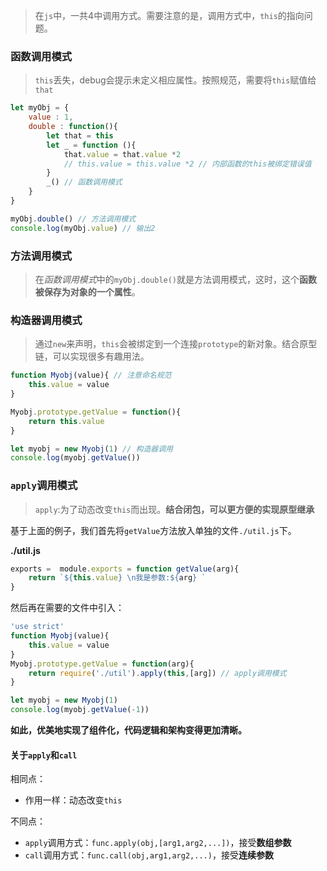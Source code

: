> 在`js`中，一共4中调用方式。需要注意的是，调用方式中，`this`的指向问题。

### 函数调用模式
> `this`丢失，debug会提示未定义相应属性。按照规范，需要将`this`赋值给`that`

```javascript
let myObj = {
    value : 1,
    double : function(){
        let that = this
        let _ = function (){
            that.value = that.value *2
            // this.value = this.value *2 // 内部函数的this被绑定错误值
        }
        _() // 函数调用模式
    }
}

myObj.double() // 方法调用模式
console.log(myObj.value) // 输出2
```

### 方法调用模式
> 在*函数调用模式*中的`myObj.double()`就是方法调用模式，这时，这个**函数被保存为对象的一个属性**。

### 构造器调用模式
> 通过`new`来声明，`this`会被绑定到一个连接`prototype`的新对象。结合原型链，可以实现很多有趣用法。

```javascript
function Myobj(value){ // 注意命名规范
    this.value = value
}

Myobj.prototype.getValue = function(){
    return this.value
}

let myobj = new Myobj(1) // 构造器调用
console.log(myobj.getValue())
```

### `apply`调用模式
> `apply`:为了动态改变`this`而出现。**结合闭包，可以更方便的实现原型继承**

基于上面的例子，我们首先将`getValue`方法放入单独的文件`./util.js`下。

**./util.js**

```javascript
exports =  module.exports = function getValue(arg){
    return `${this.value} \n我是参数:${arg} `
}
```

然后再在需要的文件中引入：

```javascript
'use strict'
function Myobj(value){
    this.value = value
}
Myobj.prototype.getValue = function(arg){
    return require('./util').apply(this,[arg]) // apply调用模式
}

let myobj = new Myobj(1)
console.log(myobj.getValue(-1))
```

**如此，优美地实现了组件化，代码逻辑和架构变得更加清晰。**

#### 关于`apply`和`call`
相同点：
- 作用一样：动态改变`this`

不同点：
- `apply`调用方式：`func.apply(obj,[arg1,arg2,...])`，接受**数组参数**
- `call`调用方式：`func.call(obj,arg1,arg2,...)`，接受**连续参数**
